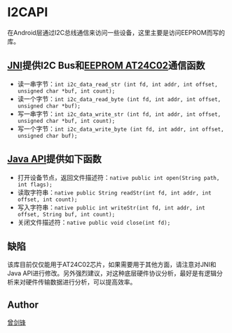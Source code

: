 # I2CAPI

在Android层通过I2C总线通信来访问一些设备，这里主要是访问EEPROM而写的库。

## [JNI](jni/i2c_data.h)提供I2C Bus和[EEPROM AT24C02](http://www.atmel.com/Images/doc0180.pdf)通信函数

  * 读一串字节：`int i2c_data_read_str (int fd, int addr, int offset, unsigned char *buf, int count);`
  * 读一个字节：`int i2c_data_read_byte (int fd, int addr, int offset, unsigned char *buf);`
  * 写一串字节：`int i2c_data_write_str (int fd, int addr, int offset, unsigned char *buf, int count);`
  * 写一个字节：`int i2c_data_write_byte (int fd, int addr, int offset, unsigned char buf);`
  
## [Java API](src/com/android/i2capi/I2CAPI.java)提供如下函数

  * 打开设备节点，返回文件描述符：`native public int open(String path, int flags);`
  * 读取字符串：`native public String readStr(int fd, int addr, int offset, int count);`
  * 写入字符串：`native public int writeStr(int fd, int addr, int offset, String buf, int count);`
  * 关闭文件描述符：`native public void close(int fd);`
  
## 缺陷

该库目前仅仅能用于AT24C02芯片，如果需要用于其他方面，请注意对JNI和Java API进行修改。另外强烈建议，对这种底层硬件协议分析，最好是有逻辑分析来对硬件传输数据进行分析，可以提高效率。

## Author

[曾剑锋](http://www.cnblogs.com/zengjfgit/)
